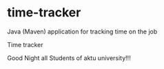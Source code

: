 # time-tracker
Java (Maven) application for tracking time on the job

Time tracker

Good Night all Students of aktu university!!!
